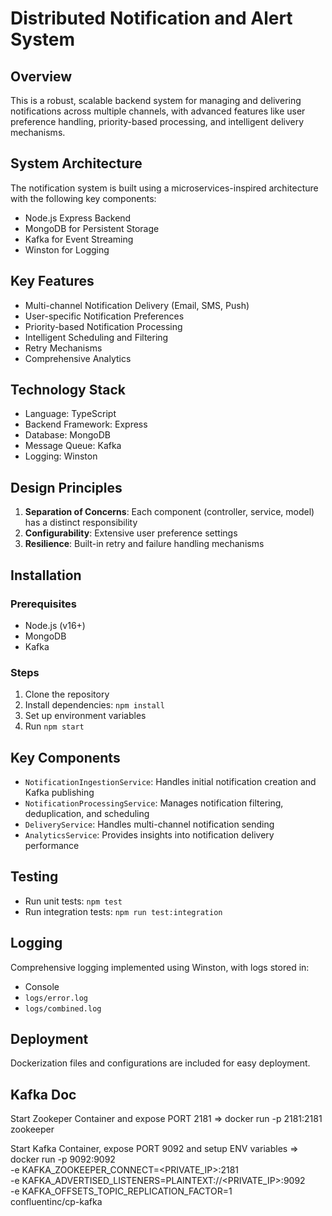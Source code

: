 # Distributed Notification and Alert System

## Overview
This is a robust, scalable backend system for managing and delivering notifications across multiple channels, with advanced features like user preference handling, priority-based processing, and intelligent delivery mechanisms.

## System Architecture
The notification system is built using a microservices-inspired architecture with the following key components:
- Node.js Express Backend
- MongoDB for Persistent Storage
- Kafka for Event Streaming
- Winston for Logging

## Key Features
- Multi-channel Notification Delivery (Email, SMS, Push)
- User-specific Notification Preferences
- Priority-based Notification Processing
- Intelligent Scheduling and Filtering
- Retry Mechanisms
- Comprehensive Analytics

## Technology Stack
- Language: TypeScript
- Backend Framework: Express
- Database: MongoDB
- Message Queue: Kafka
- Logging: Winston

## Design Principles
1. **Separation of Concerns**: Each component (controller, service, model) has a distinct responsibility
2. **Configurability**: Extensive user preference settings
3. **Resilience**: Built-in retry and failure handling mechanisms

## Installation

### Prerequisites
- Node.js (v16+)
- MongoDB
- Kafka

### Steps
1. Clone the repository
2. Install dependencies: `npm install`
3. Set up environment variables
4. Run `npm start`

## Key Components
- `NotificationIngestionService`: Handles initial notification creation and Kafka publishing
- `NotificationProcessingService`: Manages notification filtering, deduplication, and scheduling
- `DeliveryService`: Handles multi-channel notification sending
- `AnalyticsService`: Provides insights into notification delivery performance

## Testing
- Run unit tests: `npm test`
- Run integration tests: `npm run test:integration`

## Logging
Comprehensive logging implemented using Winston, with logs stored in:
- Console
- `logs/error.log`
- `logs/combined.log`

## Deployment
Dockerization files and configurations are included for easy deployment.

## Kafka Doc
Start Zookeper Container and expose PORT 2181 =>
docker run -p 2181:2181 zookeeper

Start Kafka Container, expose PORT 9092 and setup ENV variables =>
docker run -p 9092:9092 \
-e KAFKA_ZOOKEEPER_CONNECT=<PRIVATE_IP>:2181 \
-e KAFKA_ADVERTISED_LISTENERS=PLAINTEXT://<PRIVATE_IP>:9092 \
-e KAFKA_OFFSETS_TOPIC_REPLICATION_FACTOR=1 \
confluentinc/cp-kafka
